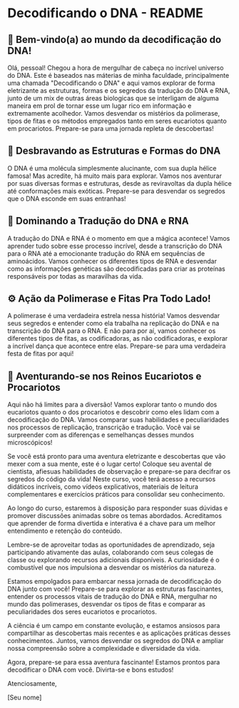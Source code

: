 <!DOCTYPE html>
  <h1>Decodificando o DNA - README</h1>
  <h2>🔬 Bem-vindo(a) ao mundo da decodificação do DNA!</h2>
  <p>Olá, pessoal! Chegou a hora de mergulhar de cabeça no incrível universo do DNA. Este é baseados nas máterias de minha faculdade, principalmente uma chamada "Decodificando o DNA" e aqui vamos explorar de forma eletrizante as estruturas, formas e os segredos da tradução do DNA e RNA, junto de um mix de outras áreas biologicas que se interligam de alguma maneira em prol de tornar esse um lugar rico em informação e extremamente acolhedor. Vamos desvendar os mistérios da polimerase, tipos de fitas e os métodos empregados tanto em seres eucariotos quanto em procariotos. Prepare-se para uma jornada repleta de descobertas!</p>
  <h2>🧬 Desbravando as Estruturas e Formas do DNA</h2>
  <p>O DNA é uma molécula simplesmente alucinante, com sua dupla hélice famosa! Mas acredite, há muito mais para explorar. Vamos nos aventurar por suas diversas formas e estruturas, desde as reviravoltas da dupla hélice até conformações mais exóticas. Prepare-se para desvendar os segredos que o DNA esconde em suas entranhas!</p>
  <h2>🔑 Dominando a Tradução do DNA e RNA</h2>
  <p>A tradução do DNA e RNA é o momento em que a mágica acontece! Vamos aprender tudo sobre esse processo incrível, desde a transcrição do DNA para o RNA até a emocionante tradução do RNA em sequências de aminoácidos. Vamos conhecer os diferentes tipos de RNA e desvendar como as informações genéticas são decodificadas para criar as proteínas responsáveis por todas as maravilhas da vida.</p>
  <h2>⚙️ Ação da Polimerase e Fitas Pra Todo Lado!</h2>
  <p>A polimerase é uma verdadeira estrela nessa história! Vamos desvendar seus segredos e entender como ela trabalha na replicação do DNA e na transcrição do DNA para o RNA. E não para por aí, vamos conhecer os diferentes tipos de fitas, as codificadoras, as não codificadoras, e explorar a incrível dança que acontece entre elas. Prepare-se para uma verdadeira festa de fitas por aqui!</p>
  <h2>🔬 Aventurando-se nos Reinos Eucariotos e Procariotos</h2>
  <p>Aqui não há limites para a diversão! Vamos explorar tanto o mundo dos eucariotos quanto o dos procariotos e descobrir como eles lidam com a decodificação do DNA. Vamos comparar suas habilidades e peculiaridades nos processos de replicação, transcrição e tradução. Você vai se surpreender com as diferenças e semelhanças desses mundos microscópicos!</p>
  <p>Se você está pronto para uma aventura eletrizante e descobertas que vão mexer com a sua mente, este é o lugar certo! Coloque seu avental de cientista, afiesuas habilidades de observação e prepare-se para decifrar os segredos do código da vida! Neste curso, você terá acesso a recursos didáticos incríveis, como vídeos explicativos, materiais de leitura complementares e exercícios práticos para consolidar seu conhecimento.</p>

<p>Ao longo do curso, estaremos à disposição para responder suas dúvidas e promover discussões animadas sobre os temas abordados. Acreditamos que aprender de forma divertida e interativa é a chave para um melhor entendimento e retenção do conteúdo.</p>
<p>Lembre-se de aproveitar todas as oportunidades de aprendizado, seja participando ativamente das aulas, colaborando com seus colegas de classe ou explorando recursos adicionais disponíveis. A curiosidade é o combustível que nos impulsiona a desvendar os mistérios da natureza.</p>
<p>Estamos empolgados para embarcar nessa jornada de decodificação do DNA junto com você! Prepare-se para explorar as estruturas fascinantes, entender os processos vitais de tradução do DNA e RNA, mergulhar no mundo das polimerases, desvendar os tipos de fitas e comparar as peculiaridades dos seres eucariotos e procariotos.</p>
<p>A ciência é um campo em constante evolução, e estamos ansiosos para compartilhar as descobertas mais recentes e as aplicações práticas desses conhecimentos. Juntos, vamos desvendar os segredos do DNA e ampliar nossa compreensão sobre a complexidade e diversidade da vida.</p>
<p>Agora, prepare-se para essa aventura fascinante! Estamos prontos para decodificar o DNA com você. Divirta-se e bons estudos!</p>
<p>Atenciosamente,</p>
<p>[Seu nome]</p>
</body>
</html>
